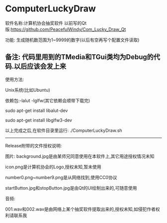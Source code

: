 # ComputerLuckyDraw
软件名称:计算机协会抽奖软件
以前写的Qt版:https://github.com/PeacefulWindy/Com_Lucky_Draw_Qt

功能:
生成随机数范围为1~9999的数字(以后有空再写个配置文件读取)

备注:
代码里用到的TMedia和TGui类均为Debug的代码.以后应该会发上来
-------------------------------------------------------------
使用方法:

Unix系统(比如Ubuntu)

依赖包:-lalut -lglfw(其它依赖会顺带下载完)

sudo apt-get install libalut-dev

sudo apt-get install libglfw3-dev

以上完成之后,在软件目录里运行:
./ComputerLuckyDraw.sh

-------------------------------------------------------------
Release附带的文件授权说明:

图片:
background.jpg是由某师兄同意使用在本软件上,其它用途授权情况未知

icon.png是计算机协会的Logo,授权未知,暂未使用

number0.png~number9.png是从网络找到,使用CC0协议

startButton.jpg和stopButton.jpg是由Qt的UI绘制出来的,可随意使用

音频:

001.wav和002.wav是由网络上某个抽奖软件提取出来的,授权未知,如侵犯作者权利请联系我
